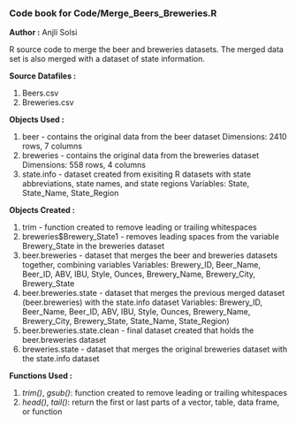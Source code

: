 ### Code book for Code/Merge_Beers_Breweries.R
**Author :** Anjli Solsi

R source code to merge the beer and breweries datasets. The merged data set is also merged with a dataset of state information. 

**Source Datafiles :** 
1) Beers.csv
2) Breweries.csv

**Objects Used :**
1) beer - contains the original data from the beer dataset
	  Dimensions: 2410 rows, 7 columns
2) breweries - contains the original data from the breweries dataset
		Dimensions: 558 rows, 4 columns
3) state.info - dataset created from exisiting R datasets with state abbreviations, state names, and state regions
		Variables: State, State_Name, State_Region

**Objects Created :**
1. trim - function created to remove leading or trailing whitespaces
2. breweries$Brewery_State1 - removes leading spaces from the variable Brewery_State in the breweries dataset
3. beer.breweries - dataset that merges the beer and breweries datasets together, combining variables
		Variables: Brewery_ID, Beer_Name, Beer_ID, ABV, IBU, Style, Ounces, Brewery_Name, Brewery_City, Brewery_State
4. beer.breweries.state - dataset that merges the previous merged dataset (beer.breweries) with the state.info dataset
			Variables: Brewery_ID, Beer_Name, Beer_ID, ABV, IBU, Style, Ounces, Brewery_Name, Brewery_City, Brewery_State, State_Name, State_Region) 
5. beer.breweries.state.clean - final dataset created that holds the beer.breweries dataset 
6. breweries.state - dataset that merges the original breweries dataset with the state.info dataset

**Functions Used :**
1. *trim()*, *gsub()*: function created to remove leading or trailing whitespaces  
2. *head()*, *tail()*: return the first or last parts of a vector, table, data frame, or function
